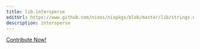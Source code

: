 ```yaml
---
title: lib.intersperse
editUrl: https://www.github.com/nixos/nixpkgs/blob/master/lib/strings.nix#L117C5
description: intersperse
---
```


<a href="https://www.github.com/nixos/nixpkgs/blob/master/lib/strings.nix#L117C5">Contribute Now!</a>
